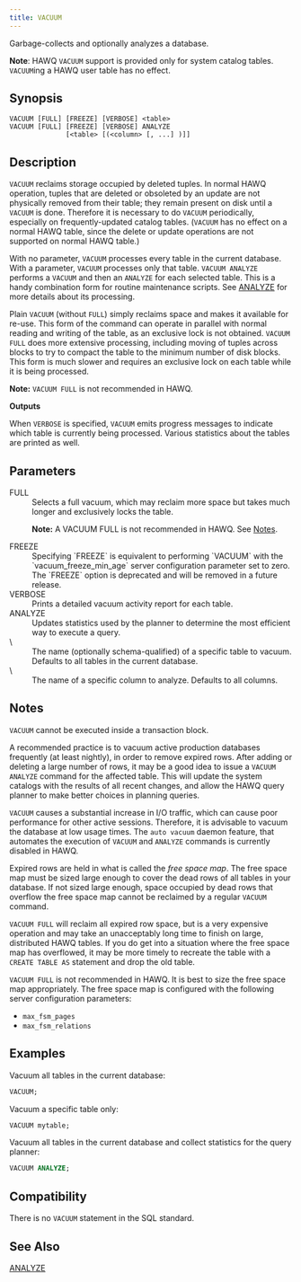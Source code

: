 ```yaml
---
title: VACUUM
---
```


<!--
Licensed to the Apache Software Foundation (ASF) under one
or more contributor license agreements.  See the NOTICE file
distributed with this work for additional information
regarding copyright ownership.  The ASF licenses this file
to you under the Apache License, Version 2.0 (the
"License"); you may not use this file except in compliance
with the License.  You may obtain a copy of the License at

  http://www.apache.org/licenses/LICENSE-2.0

Unless required by applicable law or agreed to in writing,
software distributed under the License is distributed on an
"AS IS" BASIS, WITHOUT WARRANTIES OR CONDITIONS OF ANY
KIND, either express or implied.  See the License for the
specific language governing permissions and limitations
under the License.
-->

Garbage-collects and optionally analyzes a database. 

**Note**: HAWQ `VACUUM` support is provided only for system catalog tables.  `VACUUM`ing a HAWQ user table has no effect.

## Synopsis<a id="topic1__section2"></a>

``` pre
VACUUM [FULL] [FREEZE] [VERBOSE] <table>
VACUUM [FULL] [FREEZE] [VERBOSE] ANALYZE
              [<table> [(<column> [, ...] )]]
```

## Description<a id="topic1__section3"></a>

`VACUUM` reclaims storage occupied by deleted tuples. In normal HAWQ operation, tuples that are deleted or obsoleted by an update are not physically removed from their table; they remain present on disk until a `VACUUM` is done. Therefore it is necessary to do `VACUUM` periodically, especially on frequently-updated catalog tables. (`VACUUM` has no effect on a normal HAWQ table, since the delete or update operations are not supported on normal HAWQ table.)

With no parameter, `VACUUM` processes every table in the current database. With a parameter, `VACUUM` processes only that table. `VACUUM ANALYZE` performs a `VACUUM` and then an `ANALYZE` for each selected table. This is a handy combination form for routine maintenance scripts. See [ANALYZE](ANALYZE/index.html) for more details about its processing.

Plain `VACUUM` (without `FULL`) simply reclaims space and makes it available for re-use. This form of the command can operate in parallel with normal reading and writing of the table, as an exclusive lock is not obtained. `VACUUM FULL` does more extensive processing, including moving of tuples across blocks to try to compact the table to the minimum number of disk blocks. This form is much slower and requires an exclusive lock on each table while it is being processed.  

**Note:** `VACUUM FULL` is not recommended in HAWQ.

**Outputs**

When `VERBOSE` is specified, `VACUUM` emits progress messages to indicate which table is currently being processed. Various statistics about the tables are printed as well.

## Parameters<a id="topic1__section5"></a>

<dt>FULL  </dt>
<dd>Selects a full vacuum, which may reclaim more space but takes much longer and exclusively locks the table.

**Note:** A VACUUM FULL is not recommended in HAWQ. See [Notes](#topic1__section6).</dd>

<dt>FREEZE  </dt>
<dd>Specifying `FREEZE` is equivalent to performing `VACUUM` with the `vacuum_freeze_min_age` server configuration parameter set to zero. The `FREEZE` option is deprecated and will be removed in a future release.</dd>

<dt>VERBOSE  </dt>
<dd>Prints a detailed vacuum activity report for each table.</dd>

<dt>ANALYZE  </dt>
<dd>Updates statistics used by the planner to determine the most efficient way to execute a query.</dd>

<dt> \<table\>   </dt>
<dd>The name (optionally schema-qualified) of a specific table to vacuum. Defaults to all tables in the current database.</dd>

<dt> \<column\>   </dt>
<dd>The name of a specific column to analyze. Defaults to all columns.</dd>

## Notes<a id="topic1__section6"></a>

`VACUUM` cannot be executed inside a transaction block.

A recommended practice is to vacuum active production databases frequently (at least nightly), in order to remove expired rows. After adding or deleting a large number of rows, it may be a good idea to issue a `VACUUM ANALYZE` command for the affected table. This will update the system catalogs with the results of all recent changes, and allow the HAWQ query planner to make better choices in planning queries.

`VACUUM` causes a substantial increase in I/O traffic, which can cause poor performance for other active sessions. Therefore, it is advisable to vacuum the database at low usage times. The `auto vacuum` daemon feature, that automates the execution of `VACUUM` and `ANALYZE` commands is currently disabled in HAWQ.

Expired rows are held in what is called the *free space map*. The free space map must be sized large enough to cover the dead rows of all tables in your database. If not sized large enough, space occupied by dead rows that overflow the free space map cannot be reclaimed by a regular `VACUUM` command.

`VACUUM FULL` will reclaim all expired row space, but is a very expensive operation and may take an unacceptably long time to finish on large, distributed HAWQ tables. If you do get into a situation where the free space map has overflowed, it may be more timely to recreate the table with a `CREATE TABLE AS` statement and drop the old table.

`VACUUM FULL` is not recommended in HAWQ. It is best to size the free space map appropriately. The free space map is configured with the following server configuration parameters:

-   `max_fsm_pages`
-   `max_fsm_relations`

## Examples<a id="topic1__section7"></a>

Vacuum all tables in the current database:

``` sql
VACUUM;
```

Vacuum a specific table only:

``` sql
VACUUM mytable;
```

Vacuum all tables in the current database and collect statistics for the query planner:

``` sql
VACUUM ANALYZE;
```

## Compatibility<a id="topic1__section8"></a>

There is no `VACUUM` statement in the SQL standard.

## See Also<a id="topic1__section9"></a>

[ANALYZE](ANALYZE/index.html)
